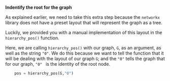 <!--title={Getting the "pos" explained}-->

<!--badges={Python:22,Algorithms:30}-->

<!--concepts={directedGraphs, introToGraphs, useOfGraphs}-->
**Indentify the root for the graph**

As explained earlier, we need to take this extra step because the `networkx` library does not have a preset layout that will represent the graph as a tree. 

Luckily, we provided you with a manual implementation of this layout in the `hierarchy_pos()` function. 

Here, we are calling `hierarchy_pos()` with our graph, `G`, as an argument, as well as the string `"0"`. We do this because we want to tell the function that it will be dealing with the layout of our graph `G`; and the `"0"` tells the graph that for our graph, `"0" ` is the identity of the root node.

```python
    pos = hierarchy_pos(G,"0")
```

